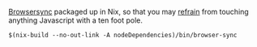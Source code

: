 [Browsersync](https://www.browsersync.io/) packaged up in Nix, so that you may [refrain](https://notes.srid.ca/nojs) from touching anything Javascript with a ten foot pole.

```
$(nix-build --no-out-link -A nodeDependencies)/bin/browser-sync
```
